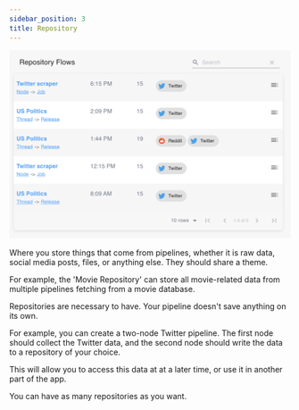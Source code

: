 ```yaml
---
sidebar_position: 3
title: Repository
---
```


![Repository](/img/docs/create-pipeline/concepts/repository.png)

Where you store things that come from pipelines, whether it is raw data, social media posts, files, or anything else. They should share a theme.

For example, the 'Movie Repository' can store all movie-related data from multiple pipelines fetching from a movie database.

Repositories are necessary to have. Your pipeline doesn't save anything on its own.

For example, you can create a two-node Twitter pipeline. The first node should collect the Twitter data, and the second node should write the data to a repository of your choice.

This will allow you to access this data at at a later time, or use it in another part of the app.

You can have as many repositories as you want.